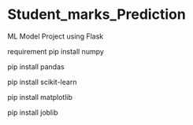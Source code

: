 # Student_marks_Prediction
ML Model Project using Flask 

requirement
pip install numpy

pip install pandas

pip install scikit-learn

pip install matplotlib

pip install joblib
